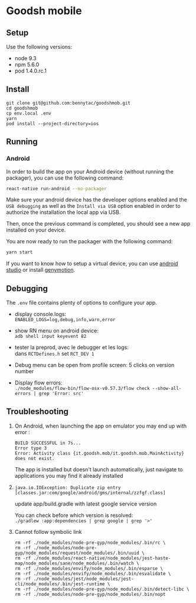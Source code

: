 # Goodsh mobile

## Setup

Use the following versions:

* node 9.3
* npm 5.6.0
* pod 1.4.0.rc.1

## Install

```
git clone git@github.com:bennytac/goodshmob.git
cd goodshmob
cp env.local .env
yarn
pod install --project-directory=ios
```

## Running

### Android

In order to build the app on your Android device (without running the packager), you can use the following command:

```bash
react-native run-android --no-packager
```

Make sure your android device has the developer options enabled and the `USB debugging` as well as the `Install via USB` option enabled in order to authorize the installation the local app via USB.

Then, once the previous command is completed, you should see a new app installed on your device.

You are now ready to run the packager with the following command:

```bash
yarn start
```

If you want to know how to setup a virtual device, you can use [android studio](https://developer.android.com/studio/run/managing-avds.html) or install [genymotion](https://www.genymotion.com/download/).

## Debugging

The `.env` file contains plenty of options to configure your app.

- display console.logs:   
 `ENABLED_LOGS=log,debug,info,warn,error`

- show RN menu on android device:   
`adb shell input keyevent 82`

- tester la preprod, avec le debugger et les logs:  
dans `RCTDefines.h` set `RCT_DEV 1`

- Debug menu can be open from profile screen: 5 clicks on version number

- Display flow errors:  
`./node_modules/flow-bin/flow-osx-v0.57.3/flow check --show-all-errors | grep 'Error: src'`

## Troubleshooting

1. On Android, when launching the app on emulator you may end up with error :
   ```
   BUILD SUCCESSFUL in 7s...
   Error type 3
   Error: Activity class {it.goodsh.mob/it.goodsh.mob.MainActivity} does not exist.
   ```
    The app is installed but doesn't launch automatically, just navigate to applications you may find it already installed


2. `java.io.IOException: Duplicate zip entry [classes.jar:com/google/android/gms/internal/zzfgf.class]`

    update app/build.gradle with latest google service version  

    You can check before which version is resolved:  
    `./gradlew :app:dependencies | grep google | grep '>'`


3. Cannot follow symbolic link
   ```  
   rm -rf ./node_modules/node-pre-gyp/node_modules/.bin/rc \
   rm -rf ./node_modules/node-pre-gyp/node_modules/request/node_modules/.bin/uuid \
   rm -rf ./node_modules/react-native/node_modules/jest-haste-map/node_modules/sane/node_modules/.bin/watch \
   rm -rf ./node_modules/envify/node_modules/.bin/esparse \
   rm -rf ./node_modules/envify/node_modules/.bin/esvalidate \
   rm -rf ./node_modules/jest/node_modules/jest-cli/node_modules/.bin/jest-runtime \
   rm -rf ./node_modules/node-pre-gyp/node_modules/.bin/detect-libc \
   rm -rf ./node_modules/node-pre-gyp/node_modules/.bin/nopt
   ```
